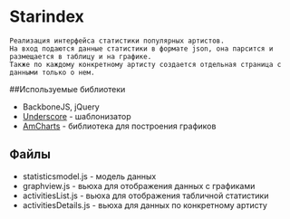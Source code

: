 # Starindex
```
Реализация интерфейса статистики популярных артистов.
На вход подаются данные статистики в формате json, она парсится и размещается в таблицу и на графике.
Также по каждому конкретному артисту создается отдельная страница с данными только о нем.
```
##Используемые библиотеки
* BackboneJS, jQuery
* [Underscore](http://underscorejs.org/) - шаблонизатор
* [AmCharts](http://www.amcharts.com/javascript-charts/) - библиотека для построения графиков

## Файлы
* statisticsmodel.js - модель данных
* graphview.js - вьюха для отображения данных с графиками
* activitiesList.js - вьюха для отображения табличной статистики
* activitiesDetails.js - вьюха для данных по конкретному артисту
